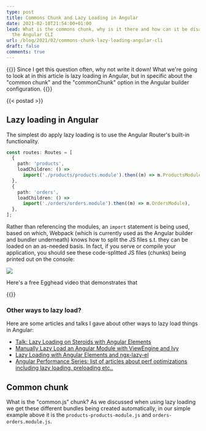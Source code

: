 ```yaml
---
type: post
title: Commons Chunk and Lazy Loading in Angular
date: 2021-02-10T21:54:00+01:00
lead: What is the commons chunk, why is it there and how can it be disabled with
  the Angular CLI
url: /blog/2021/02/commons-chunk-lazy-loading-angular-cli
draft: false
comments: true
---
```

{{<intro>}}
  Since I get this question often, why not write it down! What we're going to look at in this article is lazy loading in Angular, but in specific about the "common chunk" and the "commonChunk" option in the Angular builder configuration.
{{</intro>}}

<!--more-->

{{< postad >}}

## Lazy loading in Angular

The simplest do apply lazy loading is to use the Angular Router's built-in functionality.

```typescript
const routes: Routes = [
  {
    path: 'products',
    loadChildren: () =>
      import('./products/products.module').then((m) => m.ProductsModule),
  },
  {
    path: 'orders',
    loadChildren: () =>
      import('./orders/orders.module').then((m) => m.OrdersModule),
  },
];
```

Rather than referencing the modules, an `import` statement is being used, based on which, Webpack (which is currently used as the Angular builder and bundler underneath) knows how to split the JS files s.t. they can be loaded on an as-needed basis. In fact, if you serve or compile your application, you should see these code-splitted JS files (chunks) being printed out on the console:

![](/blog/assets/imgs/ng-lazy-chunks.png)

Here's a free Egghead video that demonstrates that

{{<egghead-lesson uid="lessons/angular-apply-route-level-code-splitting-and-lazy-loading-with-the-angular-cli" >}}

### Other ways to lazy load?

Here are some articles and talks I gave about other ways to lazy load things in Angular:

- [Talk: Lazy Loading on Steroids with Angular Elements](/blog/2019/12/jsbe-lazy-loading-ngelements/)
- [Manually Lazy Load an Angular Module with ViewEngine and Ivy](/blog/2019/10/lazyload-module-ivy-viewengine/)
- [Lazy Loading with Angular Elements and ngx-lazy-el](/blog/2019/11/lazy-loading-angular-ngx-lazy-el/)
- [Angular Performance Series: list of articles about perf optimizations including lazy loading, preloading etc..](/blog/2019/08/ngperf-route-level-code-splitting/)

## Common chunk

What is the "common.js" chunk? As we discussed when using lazy loading we get these different bundles being created automatically, in our simple example above it is the `products-products-module.js` and `orders-orders.module.js`.




